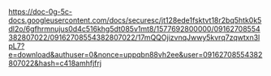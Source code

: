 https://doc-0g-5c-docs.googleusercontent.com/docs/securesc/jt128ede1fsktvt18r2bq5htk0k5dl2o/6gfhrmnujus0d4c516khg5dt085v1mt8/1577692800000/09162708554382807022/09162708554382807022/17mQQOjizvnqJwwy5kvrq7zqwtxn3lpL7?e=download&authuser=0&nonce=uppqbn88vh2ee&user=09162708554382807022&hash=c418amhfjfrj